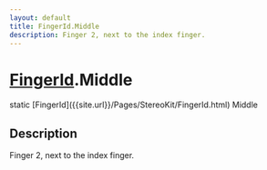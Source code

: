 ```yaml
---
layout: default
title: FingerId.Middle
description: Finger 2, next to the index finger.
---
```

# [FingerId]({{site.url}}/Pages/StereoKit/FingerId.html).Middle

<div class='signature' markdown='1'>
static [FingerId]({{site.url}}/Pages/StereoKit/FingerId.html) Middle
</div>

## Description
Finger 2, next to the index finger.

